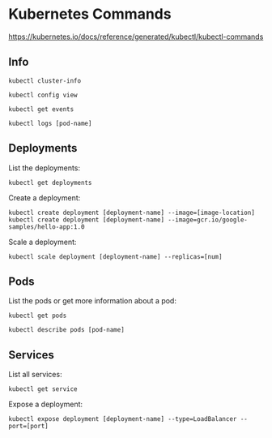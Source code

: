# Kubernetes Commands

https://kubernetes.io/docs/reference/generated/kubectl/kubectl-commands

## Info

```
kubectl cluster-info

kubectl config view

kubectl get events

kubectl logs [pod-name]
```

## Deployments

List the deployments:

```
kubectl get deployments
```

Create a deployment:

```
kubectl create deployment [deployment-name] --image=[image-location]
kubectl create deployment [deployment-name] --image=gcr.io/google-samples/hello-app:1.0
```

Scale a deployment:

```
kubectl scale deployment [deployment-name] --replicas=[num]
```

## Pods

List the pods or get more information about a pod:

```
kubectl get pods

kubectl describe pods [pod-name]
```

## Services

List all services:

```
kubectl get service
```

Expose a deployment:

```
kubectl expose deployment [deployment-name] --type=LoadBalancer --port=[port]
```
